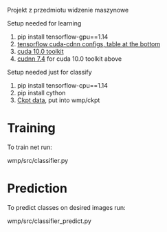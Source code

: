 Projekt z przedmiotu widzenie maszynowe

Setup needed for learning

1. pip install tensorflow-gpu==1.14
2. [tensorflow cuda-cdnn configs, table at the bottom](https://www.tensorflow.org/install/source#tested_build_configurations)
3. [cuda 10.0 toolkit](https://developer.nvidia.com/cuda-10.0-download-archive?target_os=Windows&target_arch=x86_64&target_version=10&target_type=exelocal)
4. [cudnn 7.4](https://developer.nvidia.com/rdp/cudnn-archive) for cuda 10.0 toolkit above


Setup needed just for classify

1. pip install tensorflow-cpu==1.14
2. pip install cython
3. [Ckpt data](https://mega.nz/#F!OklgFa7J!iF1rsXXpXPb05u2DKWXnIA), put into wmp/ckpt


# Training

To train net run: 

wmp/src/classifier.py


# Prediction

To predict classes on desired images run: 

wmp/src/classifier_predict.py
